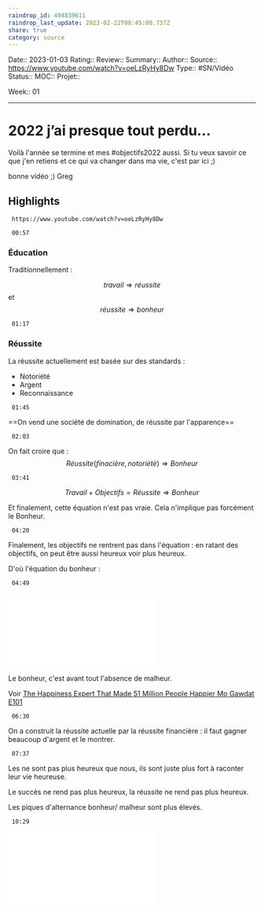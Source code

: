 ```yaml
---
raindrop_id: 494839611
raindrop_last_update: 2023-02-22T08:45:00.737Z
share: true
category: source
---
```


Date:: 2023-01-03
Rating::
Review:: 
Summary:: 
Author::
Source:: https://www.youtube.com/watch?v=oeLzRyHy8Dw
Type:: #SN/Vidéo 
Status:: 
MOC::
Projet:: 

Week:: 01

***
# 2022 j’ai presque tout perdu…

Voilà l'année se termine et mes #objectifs2022 aussi. 
Si tu veux savoir ce que j'en retiens et ce qui va changer dans ma vie, c'est par ici ;)

bonne vidéo ;)
Greg

## Highlights

```timestamp-url 
 https://www.youtube.com/watch?v=oeLzRyHy8Dw
 ```

```timestamp 
 00:57
 ```

### Éducation 
Traditionnellement : 

$$ travail \Longrightarrow réussite$$ et 
$$réussite \Longrightarrow bonheur$$
```timestamp 
 01:17
 ```

### Réussite
La réussite actuellement est basée sur des standards :
- Notoriété
- Argent
- Reconnaissance

```timestamp 
 01:45
 ```

==On vend une société de domination, de réussite par l'apparence==

```timestamp 
 02:03
 ```

On fait croire que :
$$Réussite(finacière, notoriété) \Longrightarrow Bonheur$$
```timestamp 
 03:41
 ```

$$Travail + Objectifs = Réussite \Longrightarrow Bonheur$$

Et finalement, cette équation n'est pas vraie. Cela n'implique pas forcément le Bonheur.

```timestamp 
 04:20
 ```

Finalement, les objectifs ne rentrent pas dans l'équation : en ratant des objectifs, on peut être aussi heureux voir plus heureux.

D'où l'équation du bonheur :

```timestamp 
 04:49
 ```

![Équation du bonheur](../seeds/%C3%89quation%20du%20bonheur.md)

Le bonheur, c'est avant tout l'absence de malheur.

Voir [The Happiness Expert That Made 51 Million People Happier Mo Gawdat  E101](./The%20Happiness%20Expert%20That%20Made%2051%20Million%20People%20Happier%20Mo%20Gawdat%20%20E101.md)

```timestamp 
 06:30
 ```

On a construit la réussite actuelle par la réussite financière : il faut gagner beaucoup d'argent et le montrer.

```timestamp 
 07:37
 ```

Les ne sont pas plus heureux que nous, ils sont juste plus fort à raconter leur vie heureuse.

Le succès ne rend pas plus heureux, la réussite ne rend pas plus heureux.

Les piques d'alternance bonheur/ malheur sont plus élevés.

```timestamp 
 10:29
 ```

![Sa définition du bonheur](../seeds/Sa%20d%C3%A9finition%20du%20bonheur.md)

